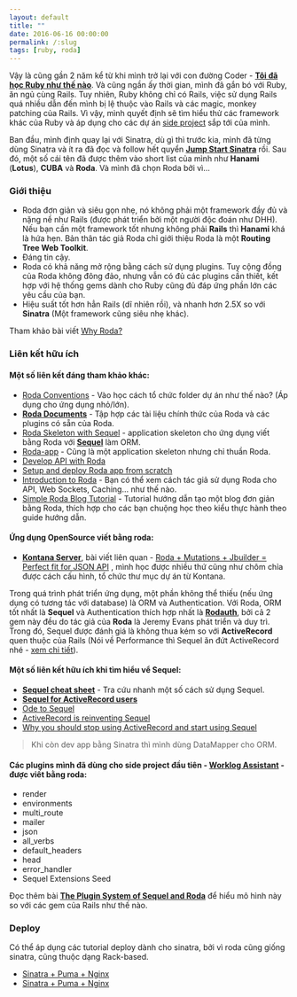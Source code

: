 ```yaml
---
layout: default
title: ""
date: 2016-06-16 00:00:00
permalink: /:slug
tags: [ruby, roda]
---
```


Vậy là cũng gần 2 năm kể từ khi mình trở lại với con đường Coder - [**Tôi đã học Ruby như thế nào**](http://notes.viphat.work/toi-da-bat-dau-hoc-ruby-nhu-the-nao). Và cũng ngần ấy thời gian, mình đã gắn bó với Ruby, ăn ngủ cùng Rails. Tuy nhiên, Ruby không chỉ có Rails, việc sử dụng Rails quá nhiều dẫn đến mình bị lệ thuộc vào Rails và các magic, monkey patching của Rails. Vì vậy, mình quyết định sẽ tìm hiểu thử các framework khác của Ruby và áp dụng cho các dự án [side project](http://notes.viphat.work/moi-lap-trinh-vien-deu-can-co-it-nhat-mot-side-project) sắp tới của mình.

Ban đầu, mình định quay lại với Sinatra, dù gì thì trước kia, mình đã từng dùng Sinatra và ít ra đã đọc và follow hết quyển [**Jump Start Sinatra**](https://www.sitepoint.com/store/jump-start-sinatra/) rồi. Sau đó, một số cái tên đã được thêm vào short list của mình như **Hanami** (**Lotus**), **CUBA** và **Roda**. Và mình đã chọn Roda bởi vì...

### Giới thiệu

- Roda đơn giản và siêu gọn nhẹ, nó không phải một framework đầy đủ và nặng nề như Rails (được phát triển bởi một người độc đoán như DHH). Nếu bạn cần một framework tốt nhưng không phải **Rails** thì **Hanami** khá là hứa hẹn. Bản thân tác giả Roda chỉ giới thiệu Roda là một **Routing Tree Web Toolkit**.
- Đáng tin cậy.
- Roda có khả năng mở rộng bằng cách sử dụng plugins. Tuy cộng đồng của Roda không đông đảo, nhưng vẫn có đủ các plugins cần thiết, kết hợp với hệ thống gems dành cho Ruby cũng đủ đáp ứng phần lớn các yêu cầu của bạn.
- Hiệu suất tốt hơn hẳn Rails (dĩ nhiên rồi), và nhanh hơn 2.5X so với **Sinatra** (Một framework cũng siêu nhẹ khác).

Tham khảo bài viết [Why Roda?](http://viphat.me/1UcgEvi)

### Liên kết hữu ích

#### Một số liên kết đáng tham khảo khác:

- [Roda Conventions](http://viphat.me/1YrR45i) - Vào học cách tổ chức folder dự án như thế nào? (Áp dụng cho ứng dụng nhỏ/lớn).
- [**Roda Documents**](http://roda.jeremyevans.net/documentation.html) - Tập hợp các tài liệu chính thức của Roda và các plugins có sẵn của Roda.
- [Roda Skeleton with Sequel](http://viphat.me/1PtTY2d) - application skeleton cho ứng dụng viết bằng Roda với [**Sequel**](http://viphat.me/1VZmNu3) làm ORM.
- [Roda-app](http://viphat.me/1UUJtX4) - Cũng là một application skeleton nhưng chỉ thuần Roda.
- [Develop API with Roda](http://viphat.me/1Op9wJB)
- [Setup and deploy Roda app from scratch](http://viphat.me/1XXbl3W)
- [Introduction to Roda](http://twin.github.io/introduction-to-roda/) - Bạn có thể xem cách tác giả sử dụng Roda cho API, Web Sockets, Caching... như thế nào.
- [Simple Roda Blog Tutorial](http://mrcook.uk/simple-roda-blog-tutorial) - Tutorial hướng dẫn tạo một blog đơn giản bằng Roda, thích hợp cho các bạn chuộng học theo kiểu thực hành theo guide hướng dẫn.

#### Ứng dụng OpenSource viết bằng roda:

- [**Kontana Server**](https://github.com/kontena/kontena/tree/master/server), bài viết liên quan - [Roda + Mutations + Jbuilder = Perfect fit for JSON API](http://viphat.me/24QRguM) , mình học được nhiều thứ cũng như chôm chỉa được cách cấu hình, tổ chức thư mục dự án từ Kontana.

Trong quá trình phát triển ứng dụng, một phần không thể thiếu (nếu ứng dụng có tương tác với database) là ORM và Authentication. Với Roda, ORM tốt nhất là **Sequel** và Authentication thích hợp nhất là [**Rodauth**](http://viphat.me/1Opa16p), bởi cả 2 gem này đều do tác giả của **Roda** là Jeremy Evans phát triển và duy trì. Trong đó, Sequel được đánh giá là không thua kém so với **ActiveRecord** quen thuộc của Rails (Nói về Performance thì Sequel ăn đứt ActiveRecord nhé - [xem chi tiết](http://viphat.me/1XXcgl7)).

#### Một số liên kết hữu ích khi tìm hiểu vể Sequel:

- [**Sequel cheat sheet**](http://viphat.me/23aimxB) - Tra cứu nhanh một số cách sử dụng Sequel.
- [**Sequel for ActiveRecord users**](http://viphat.me/24QRnGw)
- [Ode to Sequel](http://viphat.me/1twkZhm)
- [ActiveRecord is reinventing Sequel](http://viphat.me/1YrVqJL)
- [Why you should stop using ActiveRecord and start using Sequel](http://viphat.me/1YrTgtx)


> Khi còn dev app bằng Sinatra thì mình dùng DataMapper cho ORM.

#### Các plugins mình đã dùng cho side project đầu tiên - [Worklog Assistant](http://viphat.me/1Q4KboP) - được viết bằng roda:
- render
- environments
- multi_route
- mailer
- json
- all_verbs
- default_headers
- head
- error_handler
- Sequel Extensions Seed

Đọc thêm bài [**The Plugin System of Sequel and Roda**](http://viphat.me/1rq3Sf1) để hiểu mô hình này so với các gem của Rails như thế nào.

### Deploy
Có thể áp dụng các tutorial deploy dành cho sinatra, bởi vì roda cũng giống sinatra, cũng thuộc dạng Rack-based.

- [Sinatra + Puma + Nginx](http://viphat.me/1Uzmu47)
- [Sinatra + Puma + Nginx](http://viphat.me/1YrsGR8)
